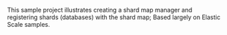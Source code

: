 This sample project illustrates creating a shard map manager and registering shards (databases) with the shard map; Based largely on Elastic Scale samples.
